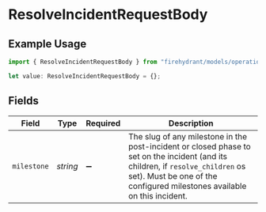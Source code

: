 # ResolveIncidentRequestBody

## Example Usage

```typescript
import { ResolveIncidentRequestBody } from "firehydrant/models/operations";

let value: ResolveIncidentRequestBody = {};
```

## Fields

| Field                                                                                                                                                                                                        | Type                                                                                                                                                                                                         | Required                                                                                                                                                                                                     | Description                                                                                                                                                                                                  |
| ------------------------------------------------------------------------------------------------------------------------------------------------------------------------------------------------------------ | ------------------------------------------------------------------------------------------------------------------------------------------------------------------------------------------------------------ | ------------------------------------------------------------------------------------------------------------------------------------------------------------------------------------------------------------ | ------------------------------------------------------------------------------------------------------------------------------------------------------------------------------------------------------------ |
| `milestone`                                                                                                                                                                                                  | *string*                                                                                                                                                                                                     | :heavy_minus_sign:                                                                                                                                                                                           | The slug of any milestone in the post-incident or closed phase to set on the incident (and its children, if `resolve_children` os set). Must be one of the configured milestones available on this incident. |